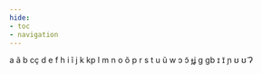 ```yaml
---
hide:
- toc
- navigation
---
```

a
ã
b
cç
d
e
f
h
i
ĩ
j
k
kp
l
m
n
o
õ
p
r
s
t
u
ũ
w
ɔ
ɔ̃
ɟʝ
ɡ
ɡb
ɪ
ɪ̃
ɲ
ʊ
ʊ̃
ʔ
